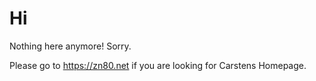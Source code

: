 # Hi

Nothing here anymore! Sorry.


Please go to <https://zn80.net> if you are looking for Carstens Homepage. 

